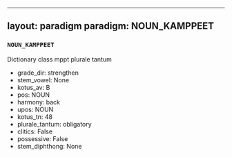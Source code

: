 
---
layout: paradigm
paradigm: NOUN_KAMPPEET
---
### ` NOUN_KAMPPEET `

Dictionary class mppt plurale tantum
* grade_dir: strengthen
* stem_vowel: None
* kotus_av: B
* pos: NOUN
* harmony: back
* upos: NOUN
* kotus_tn: 48
* plurale_tantum: obligatory
* clitics: False
* possessive: False
* stem_diphthong: None

